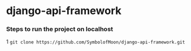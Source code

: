 # django-api-framework

### Steps to run the project on localhost

1 ```git clone https://github.com/SymbolofMoon/django-api-framework.git```

